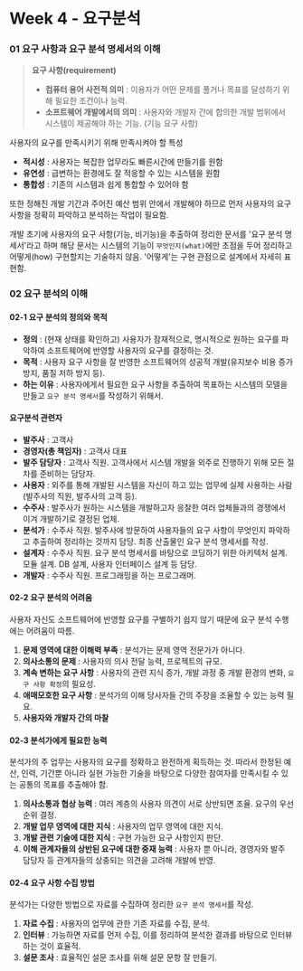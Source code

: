 # Week 4 - 요구분석

### 01 요구 사항과 요구 분석 명세서의 이해

> **요구 사항(requirement)**
> - **컴퓨터 용어 사전적 의미** : 이용자가 어떤 문제를 풀거나 목표를 달성하기 위해 필요한 조건이나 능력.
> - **소프트웨어 개발에서의 의미** : 사용자와 개발자 간에 합의한 개발 범위에서 시스템이 제공해야 하는 기능. (기능 요구 사항)
  
사용자의 요구를 만족시키기 위해 만족시켜야 할 특성
- **적시성** : 사용자는 복잡한 업무라도 빠른시간에 만들기를 원함
- **유연성** : 급변하는 환경에도 잘 적응할 수 있는 시스템을 원함
- **통합성** : 기존의 시스템과 쉽게 통합할 수 있어야 함  
  
또한 정해진 개발 기간과 주어진 예산 범위 안에서 개발해야 하므로 먼저 사용자의 요구 사항을 정확히 파악하고 분석하는 작업이 필요함.  
  
개발 초기에 사용자의 요구 사항(기능, 비기능)을 추출하여 정리한 문서를 '요구 분석 명세서'라고 하며 해당 문서는 시스템의 기능이 `무엇인지(what)`에만 초점을 두어 정리하고 어떻게(how) 구현할지는 기술하지 않음. '어떻게'는 구현 관점으로 설계에서 자세히 표현함.
  
### 02 요구 분석의 이해
#### 02-1 요구 분석의 정의와 목적
- **정의** : (현재 상태를 확인하고) 사용자가 잠재적으로, 명시적으로 원하는 요구를 파악하여 소프트웨어에 반영할 사용자의 요구를 결정하는 것.
- **목적** : 사용자 요구 사항을 잘 반영한 소프트웨어의 성공적 개발(유지보수 비용 증가 방지, 품질 저하 방지 등).
- **하는 이유** : 사용자에게서 필요한 요구 사항을 추출하여 목표하는 시스템의 모델을 만들고 	`요구 분석 명세서`를 작성하기 위해서.
  
#### 요구분석 관련자
- **발주사** : 고객사
- **경영자(총 책임자)** : 고객사 대표
- **발주 담당자** : 고객사 직원. 고객사에서 시스템 개발을 외주로 진행하기 위해 모든 절차를 준비하는 담당자.
- **사용자** : 외주를 통해 개발된 시스템을 자신이 하고 있는 업무에 실제 사용하는 사람(발주사의 직원, 발주사의 고객 등).
- **수주사** : 발주사가 원하는 시스템을 개발하고자 응찰한 여러 업체들과의 경쟁에서 이겨 개발하기로 결정된 업체.
- **분석가** : 수주사 직원. 발주사에 방문하여 사용자들의 요구 사항이 무엇인지 파악하고 추출하여 정리하는 것까지 담당. 최종 산출물인 요구 분석 명세서를 작성.
- **설계자** : 수주사 직원. 요구 분석 명세서를 바탕으로 코딩하기 위한 아키텍처 설계. 모듈 설계. DB 설계, 사용자 인터페이스 설계 등 담당.
- **개발자** : 수주사 직원. 프로그래밍을 하는 프로그래머.
  
#### 02-2 요구 분석의 어려움
사용자 자신도 소프트웨어에 반영할 요구를 구별하기 쉽지 않기 때문에 요구 분석 수행에는 어려움이 따름.
1. **문제 영역에 대한 이해력 부족** : 분석가는 문제 영역 전문가가 아니다.
2. **의사소통의 문제** : 사용자의 의사 전달 능력, 프로젝트의 규모.
3. **계속 변하는 요구 사항** : 사용자의 관련 지식 증가, 개발 과정 중 개발 환경의 변화, `요구 사항 확정`의 필요성.
4. **애매모호한 요구 사항** : 분석가의 이해 당사자들 간의 주장을 조율할 수 있는 능력 필요.
5. **사용자와 개발자 간의 마찰**

#### 02-3 분석가에게 필요한 능력
분석가의 주 업무는 사용자의 요구를 정확하고 완전하게 획득하는 것. 따라서 한정된 예산, 인력, 기간뿐 아니라 실현 가능한 기술을 바탕으로 다양한 참여자를 만족시킬 수 있는 공통의 목표를 추출해야 함.
1. **의사소통과 협상 능력** : 여러 계층의 사용자 의견이 서로 상반되면 조율. 요구의 우선순위 결정.
2. **개발 업무 영역에 대한 지식** : 사용자의 업무 영역에 대한 지식. 
3. **개발 관련 기술에 대한 지식** : 구현 가능한 요구 사항인지 판단.
4. **이해 관계자들의 상반된 요구에 대한 중재 능력** : 사용자 뿐 아니라, 경영자와 발주 담당자 등 관계자들의 상충되는 의견을 고려해 개발에 반영.
  
#### 02-4 요구 사항 수집 방법
분석가는 다양한 방법으로 자료를 수집하여 정리한 `요구 분석 명세서`를 작성.
1. **자료 수집** : 사용자의 업무에 관한 기존 자료를 수집, 분석.
2. **인터뷰** : 가능하면 자료를 먼저 수집, 이를 정리하여 분석한 결과를 바탕으로 인터뷰하는 것이 효율적.
3. **설문 조사** : 효율적인 설문 조사를 위해 설문 문항 잘 만들기.


